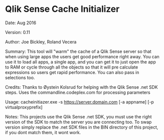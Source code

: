 # Qlik Sense Cache Initializer 
Date:        Aug 2016

Version:     0.11

Author:      Joe Bickley, Roland Vecera

Summary:     This tool will "warm" the cache of a Qlik Sense server so that when using large apps the users get good performance right away.  You can use it to load all apps, a single app, and you can get it to just open the app to RAM or cycle through all the objects so that it will pre calculate expressions so users get rapid performance. You can also pass in selections too.

Credits:     Thanks to Øystein Kolsrud for helping with the Qlik Sense .net SDK steps.   Uses the commandline.codeplex.com for processing parameters

Usage:       cacheinitiazer.exe -s https://server.domain.com [-a appname] [-p virtualproxyprefix]

Notes:       This projects use the Qlik Sense .net SDK, you must use the right version of the SDK to match the server you are connecting too. To swap version   simply replace the .net SDK files in the BIN directory of this project, if you dont match them, it wont work.
